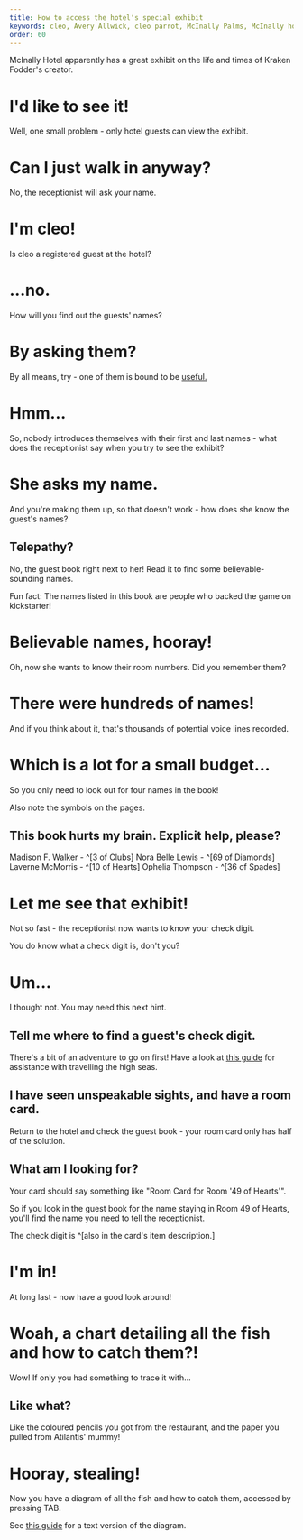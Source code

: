 ```yaml
---
title: How to access the hotel's special exhibit
keywords: cleo, Avery Allwick, cleo parrot, McInally Palms, McInally hotel, how to see exhibit cleo
order: 60
---
```


McInally Hotel apparently has a great exhibit on the life and times of Kraken Fodder's creator.  

# I'd like to see it!
Well, one small problem - only hotel guests can view the exhibit.

# Can I just walk in anyway?
No, the receptionist will ask your name.

# I'm cleo!
Is cleo a registered guest at the hotel?

# ...no.
How will you find out the guests' names?

# By asking them?
By all means, try - one of them is bound to be [useful.](hotelguest.md)

# Hmm...
So, nobody introduces themselves with their first and last names - what does the receptionist say when you try to see the exhibit?

# She asks my name.
And you're making them up, so that doesn't work - how does she know the guest's names?

## Telepathy?
No, the guest book right next to her! Read it to find some believable-sounding names.

Fun fact: The names listed in this book are people who backed the game on kickstarter!

# Believable names, hooray!
Oh, now she wants to know their room numbers. Did you remember them?

# There were hundreds of names!
And if you think about it, that's thousands of potential voice lines recorded.

# Which is a lot for a small budget...
So you only need to look out for four names in the book!

Also note the symbols on the pages.

## This book hurts my brain. Explicit help, please?

Madison F. Walker - ^[3 of Clubs]
Nora Belle Lewis - ^[69 of Diamonds]
Laverne McMorris - ^[10 of Hearts]
Ophelia Thompson - ^[36 of Spades]

# Let me see that exhibit!
Not so fast - the receptionist now wants to know your check digit.

You do know what a check digit is, don't you?

# Um... 
I thought not. You may need this next hint.

## Tell me where to find a guest's check digit.
There's a bit of an adventure to go on first! Have a look at [this guide](HighSeas/index.md) for assistance with travelling the high seas.

## I have seen unspeakable sights, and have a room card.
Return to the hotel and check the guest book - your room card only has half of the solution.

## What am I looking for?
Your card should say something like "Room Card for Room '49 of Hearts'".

So if you look in the guest book for the name staying in Room 49 of Hearts, you'll find the name you need to tell the receptionist.

The check digit is ^[also in the card's item description.]

# I'm in!
At long last - now have a good look around!

# Woah, a chart detailing all the fish and how to catch them?!
Wow! If only you had something to trace it with...

## Like what?
Like the coloured pencils you got from the restaurant, and the paper you pulled from Atilantis' mummy!

# Hooray, stealing!
Now you have a diagram of all the fish and how to catch them, accessed by pressing TAB.

See [this guide](fishing.md) for a text version of the diagram.